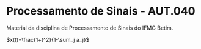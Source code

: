 # Processamento de Sinais - AUT.040

Material da disciplina de Processamento de Sinais do IFMG Betim.

$x(t)=\frac{1+t^2}{1-\sum_j a_j}$

